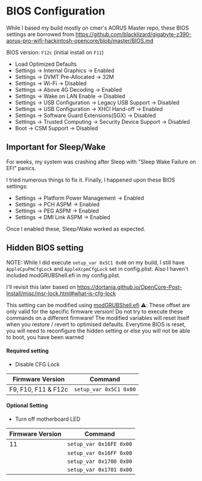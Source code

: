 # BIOS Configuration

While I based my build mostly on cmer's AORUS Master repo, these BIOS settings are borrowed from
https://github.com/blacklizard/gigabyte-z390-aorus-pro-wifi-hackintosh-opencore/blob/master/BIOS.md

BIOS version: `F12c` (initial install on `F11`)

- Load Optimized Defaults
- Settings -> Internal Graphics -> Enabled
- Settings -> DVMT Pre-Allocated -> 32M
- Settings -> Wi-Fi -> Disabled
- Settings -> Above 4G Decoding -> Enabled
- Settings -> Wake on LAN Enable -> Disabled
- Settings -> USB Configuration -> Legacy USB Support -> Disabled
- Settings -> USB Configuration -> XHCI Hand-off -> Enabled
- Settings -> Software Guard Extensions(SGX) -> Disabled
- Settings -> Trusted Computing -> Security Device Support -> Disabled
- Boot -> CSM Support -> Disabled

## Important for Sleep/Wake

For weeks, my system was crashing after Sleep with "Sleep Wake Failure on EFI" panics.

I tried numerous things to fix it. Finally, I happened upon these BIOS settings:

- Settings -> Platform Power Management -> Enabled
- Settings -> PCH ASPM -> Enabled
- Settings -> PEG ASPM -> Enabled
- Settings -> DMI Link ASPM -> Enabled

Once I enabled these, Sleep/Wake worked as expected.

## Hidden BIOS setting

NOTE: While I did execute `setup_var 0x5C1 0x00` on my build, I still have `AppleCpuPmCfgLock` and `AppleXcpmCfgLock` set
in config.plist. Also I haven't included modGRUBShell.efi in my config.plist.

I'll revisit this later based on https://dortania.github.io/OpenCore-Post-Install/misc/msr-lock.html#what-is-cfg-lock

This setting can be modified using [modGRUBShell.efi](https://github.com/datasone/grub-mod-setup_var/releases/download/1.1/modGRUBShell.efi)
⚠️: These offset are only valid for the specific firmware version! Do not try to execute these commands on a different firmware! 
The modified variables will reset itself when you restore / revert to optimised defaults. 
Everytime BIOS is reset, you will need to reconfigure the hidden setting or else you will not be able to boot, you have been warned

#### Required setting
- Disable CFG Lock

| Firmware Version | Command              |
|------------------|----------------------|
| F9, F10, F11 & F12c         |`setup_var 0x5C1 0x00`|

#### Optional Setting
- Turn off motherboard LED

| Firmware Version | Command               |
|------------------|-----------------------|
| 11               |`setup_var 0x16FE 0x00`|
|                  |`setup_var 0x16FF 0x00`|
|                  |`setup_var 0x1700 0x00`|
|                  |`setup_var 0x1701 0x00`|

